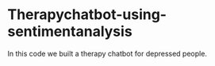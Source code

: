 # Therapychatbot-using-sentimentanalysis
In this code we built a therapy chatbot for depressed people.
